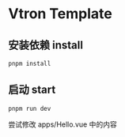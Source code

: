 # Vtron Template

## 安装依赖 install

```
pnpm install
```

## 启动 start

```
pnpm run dev
```

尝试修改 apps/Hello.vue 中的内容
